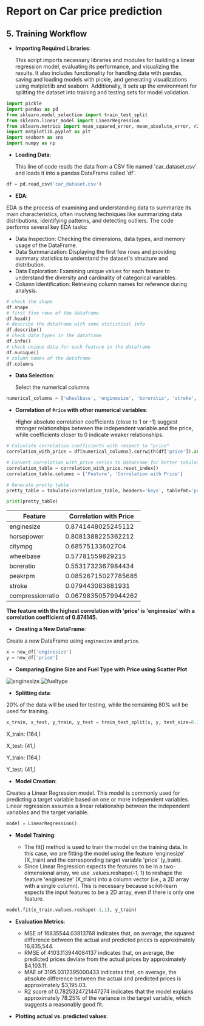  # Report on Car price prediction

## 5. Training Workflow

- **Importing Required Libraries**:

  This script imports necessary libraries and modules for building a linear regression model, evaluating its performance, and visualizing the results. It also includes functionality for handling data with pandas, saving and loading models with pickle, and generating visualizations using matplotlib and seaborn. Additionally, it sets up the environment for splitting the dataset into training and testing sets for model validation.

```python 
import pickle
import pandas as pd
from sklearn.model_selection import train_test_split
from sklearn.linear_model import LinearRegression
from sklearn.metrics import mean_squared_error, mean_absolute_error, r2_score
import matplotlib.pyplot as plt
import seaborn as sns
import numpy as np

```
- **Loading Data**:

  This line of code reads the data from a CSV file named 'car_dataset.csv' and loads it into a pandas DataFrame called 'df'. 

```python
df = pd.read_csv('car_dataset.csv')
```

- **EDA**:

EDA is the process of examining and understanding data to summarize its main characteristics, often involving techniques like summarizing data distributions, identifying patterns, and detecting outliers. The code performs several key EDA tasks:

- Data Inspection: Checking the dimensions, data types, and memory usage of the DataFrame.
- Data Summarization: Displaying the first few rows and providing summary statistics to understand the dataset's structure and distribution.
- Data Exploration: Examining unique values for each feature to understand the diversity and cardinality of categorical variables.
- Column Identification: Retrieving column names for reference during analysis.

```python
# check the shape
df.shape
# first five rows of the dataframe
df.head()
# describe the dataframe with some statistical info
df.describe()
# check data types in the dataframe
df.info()
# check unique data for each feature in the dataframe
df.nunique()
# column names of the dataframe
df.columns
```
- **Data Selection**:

  Select the numerical columns

```python
numerical_columns = ['wheelbase', 'enginesize', 'boreratio', 'stroke', 'compressionratio', 'horsepower', 'peakrpm', 'citympg']
```

- **Correlation of `Price` with other numerical variables**:

  Higher absolute correlation coefficients (close to 1 or -1) suggest stronger relationships between the independent variable and the price, while coefficients closer to 0 indicate weaker relationships.

```python
# Calculate correlation coefficients with respect to "price"
correlation_with_price = df[numerical_columns].corrwith(df['price']).abs().sort_values(ascending=False)

# Convert correlation_with_price series to DataFrame for better tabulation
correlation_table = correlation_with_price.reset_index()
correlation_table.columns = ['Feature', 'Correlation with Price']

# Generate pretty table
pretty_table = tabulate(correlation_table, headers='keys', tablefmt='pretty', showindex=False)

print(pretty_table)
```
| Feature          | Correlation with Price |
|------------------|------------------------|
| enginesize       | 0.8741448025245112     |
| horsepower       | 0.8081388225362212     |
| citympg          | 0.68575133602704       |
| wheelbase        | 0.57781559829215       |
| boreratio        | 0.5531732367984434     |
| peakrpm          | 0.08526715027785685    |
| stroke           | 0.079443083881931      |
| compressionratio | 0.06798350579944262    |

**The feature with the highest correlation with 'price' is 'enginesize' with a correlation coefficient of 0.874145.**

- **Creating a New DataFrame**:

Create a new DataFrame using `enginesize` and `price`.

```python
x = new_df['enginesize']
y = new_df['price']
```

- **Comparing Engine Size and Fuel Type with Price using Scatter Plot**
  
![enginesize](https://github.com/Rahul-Biju-03/Python-For-ML/assets/106422354/fdc9f819-1d89-4cb7-93f8-63cbb080de6c)
![fueltype](https://github.com/Rahul-Biju-03/Python-For-ML/assets/106422354/63a28142-2a69-414d-a14f-9b44d0694c0a)

- **Splitting data**:

20% of the data will be used for testing, while the remaining 80% will be used for training.

```python
x_train, x_test, y_train, y_test = train_test_split(x, y, test_size=0.2, random_state=0)
```

X_train: (164,)
  
X_test: (41,)
  
Y_train: (164,)
  
Y_test: (41,)

- **Model Creation**:
  
Creates a Linear Regression model.
This model is commonly used for predicting a target variable based on one or more independent variables.
Linear regression assumes a linear relationship between the independent variables and the target variable.

```python
model = LinearRegression()
```

- **Model Training**:

  - The fit() method is used to train the model on the training data. In this case, we are fitting the model using the feature 'enginesize' (X_train) and the corresponding target variable 'price' (y_train).
  - Since Linear Regression expects the features to be in a two-dimensional array, we use .values.reshape(-1, 1) to reshape the feature 'enginesize' (X_train) into a column vector (i.e., a 2D array with a single column).
   This is necessary because scikit-learn expects the input features to be a 2D array, even if there is only one feature.

```python
model.fit(x_train.values.reshape(-1,1), y_train)
```

- **Evaluation Metrics**:

  - MSE of 16835544.03813768 indicates that, on average, the squared difference between the actual and predicted prices is approximately 16,835,544.
  - RMSE of 4103.113944084137 indicates that, on average, the predicted prices deviate from the actual prices by approximately $4,103.11.
  - MAE of 3195.0312395000433 indicates that, on average, the absolute difference between the actual and predicted prices is approximately $3,195.03.
  - R2 score of 0.7825324721447274 indicates that the model explains approximately 78.25% of the variance in the target variable, which suggests a reasonably good fit.
 
- **Plotting actual vs. predicted values**:
